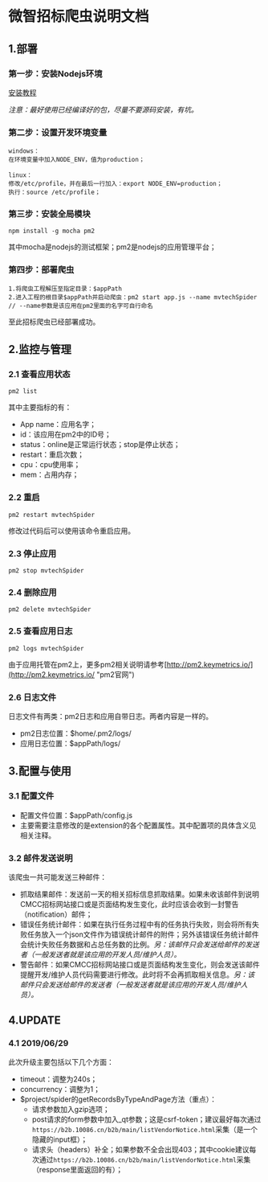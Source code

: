 # 微智招标爬虫说明文档
## 1.部署
### 第一步：安装Nodejs环境
[安装教程](https://www.runoob.com/nodejs/nodejs-install-setup.html)

*注意：最好使用已经编译好的包，尽量不要源码安装，有坑。*
### 第二步：设置开发环境变量
	windows：
	在环境变量中加入NODE_ENV，值为production；

	linux：
	修改/etc/profile，并在最后一行加入：export NODE_ENV=production；
	执行：source /etc/profile；
### 第三步：安装全局模块
	npm install -g mocha pm2
其中mocha是nodejs的测试框架；pm2是nodejs的应用管理平台；
### 第四步：部署爬虫
	1.将爬虫工程解压至指定目录：$appPath
	2.进入工程的根目录$appPath并启动爬虫：pm2 start app.js --name mvtechSpider // --name参数是该应用在pm2里面的名字可自行命名 
至此招标爬虫已经部署成功。
## 2.监控与管理
### 2.1 查看应用状态
	pm2 list
其中主要指标的有：

* App name：应用名字；
* id：该应用在pm2中的ID号；
* status：online是正常运行状态；stop是停止状态；
* restart：重启次数；
* cpu：cpu使用率；
* mem：占用内存；
### 2.2 重启
	pm2 restart mvtechSpider
修改过代码后可以使用该命令重启应用。
### 2.3 停止应用
	pm2 stop mvtechSpider
### 2.4 删除应用
	pm2 delete mvtechSpider
### 2.5 查看应用日志
	pm2 logs mvtechSpider
由于应用托管在pm2上，更多pm2相关说明请参考[http://pm2.keymetrics.io/](http://pm2.keymetrics.io/ "pm2官网")
### 2.6 日志文件
日志文件有两类：pm2日志和应用自带日志。两者内容是一样的。

* pm2日志位置：$home/.pm2/logs/
* 应用日志位置：$appPath/logs/

## 3.配置与使用
### 3.1 配置文件

* 配置文件位置：$appPath/config.js
* 主要需要注意修改的是extension的各个配置属性。其中配置项的具体含义见相关注释。
### 3.2 邮件发送说明
该爬虫一共可能发送三种邮件：

* 抓取结果邮件：发送前一天的相关招标信息抓取结果。如果未收该邮件到说明CMCC招标网站接口或是页面结构发生变化，此时应该会收到一封警告（notification）邮件；
* 错误任务统计邮件：如果在执行任务过程中有的任务执行失败，则会将所有失败任务放入一个json文件作为错误统计邮件的附件；另外该错误任务统计邮件会统计失败任务数据和占总任务数的比例。*另：该邮件只会发送给邮件的发送者（一般发送者就是该应用的开发人员/维护人员）。*
* 警告邮件：如果CMCC招标网站接口或是页面结构发生变化，则会发送该邮件提醒开发/维护人员代码需要进行修改。此时将不会再抓取相关信息。*另：该邮件只会发送给邮件的发送者（一般发送者就是该应用的开发人员/维护人员）。*

##  4.UPDATE
### 4.1 2019/06/29
此次升级主要包括以下几个方面：

*   timeout：调整为240s；
*   concurrency：调整为1；
*   $project/spider的getRecordsByTypeAndPage方法（重点）：
    *   请求参数加入gzip选项；
    *   post请求的form参数中加入_qt参数；这是csrf-token；建议最好每次通过`https://b2b.10086.cn/b2b/main/listVendorNotice.html`采集（是一个隐藏的input框）；
    *   请求头（headers）补全；如果参数不全会出现403；其中cookie建议每次通过`https://b2b.10086.cn/b2b/main/listVendorNotice.html`采集（response里面返回的有）；